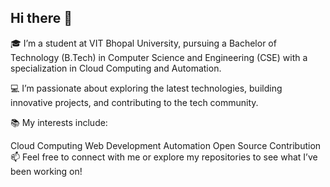 ## Hi there 👋

🎓 I’m a student at VIT Bhopal University, pursuing a Bachelor of Technology (B.Tech) in Computer Science and Engineering (CSE) with a specialization in Cloud Computing and Automation.

💻 I’m passionate about exploring the latest technologies, building innovative projects, and contributing to the tech community.

📚 My interests include:

Cloud Computing
Web Development
Automation
Open Source Contribution
📫 Feel free to connect with me or explore my repositories to see what I’ve been working on!
